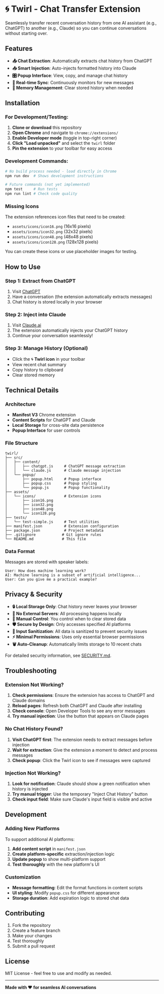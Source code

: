 # 🌀 Twirl - Chat Transfer Extension

Seamlessly transfer recent conversation history from one AI assistant (e.g., ChatGPT) to another (e.g., Claude) so you can continue conversations without starting over.

## Features

- **📤 Chat Extraction**: Automatically extracts chat history from ChatGPT
- **📥 Smart Injection**: Auto-injects formatted history into Claude
- **🎛️ Popup Interface**: View, copy, and manage chat history
- **🔄 Real-time Sync**: Continuously monitors for new messages
- **🧹 Memory Management**: Clear stored history when needed

## Installation

### For Development/Testing:

1. **Clone or download** this repository
2. **Open Chrome** and navigate to `chrome://extensions/`
3. **Enable Developer mode** (toggle in top-right corner)
4. **Click "Load unpacked"** and select the `twirl` folder
5. **Pin the extension** to your toolbar for easy access

### Development Commands:

```bash
# No build process needed - load directly in Chrome
npm run dev  # Shows development instructions

# Future commands (not yet implemented)
npm test     # Run tests
npm run lint # Check code quality
```

### Missing Icons

The extension references icon files that need to be created:
- `assets/icons/icon16.png` (16x16 pixels)
- `assets/icons/icon32.png` (32x32 pixels) 
- `assets/icons/icon48.png` (48x48 pixels)
- `assets/icons/icon128.png` (128x128 pixels)

You can create these icons or use placeholder images for testing.

## How to Use

### Step 1: Extract from ChatGPT
1. Visit [ChatGPT](https://chat.openai.com)
2. Have a conversation (the extension automatically extracts messages)
3. Chat history is stored locally in your browser

### Step 2: Inject into Claude
1. Visit [Claude.ai](https://claude.ai)
2. The extension automatically injects your ChatGPT history
3. Continue your conversation seamlessly!

### Step 3: Manage History (Optional)
- Click the 🌀 **Twirl icon** in your toolbar
- View recent chat summary
- Copy history to clipboard
- Clear stored memory

## Technical Details

### Architecture
- **Manifest V3** Chrome extension
- **Content Scripts** for ChatGPT and Claude
- **Local Storage** for cross-site data persistence
- **Popup Interface** for user controls

### File Structure
```
twirl/
├── src/
│   ├── content/
│   │   ├── chatgpt.js     # ChatGPT message extraction
│   │   └── claude.js      # Claude message injection
│   └── popup/
│       ├── popup.html     # Popup interface
│       ├── popup.css      # Popup styling
│       └── popup.js       # Popup functionality
├── assets/
│   └── icons/             # Extension icons
│       ├── icon16.png
│       ├── icon32.png
│       ├── icon48.png
│       └── icon128.png
├── tests/
│   └── test-simple.js     # Test utilities
├── manifest.json          # Extension configuration
├── package.json           # Project metadata
├── .gitignore            # Git ignore rules
└── README.md             # This file
```

### Data Format
Messages are stored with speaker labels:
```
User: How does machine learning work?
AI: Machine learning is a subset of artificial intelligence...
User: Can you give me a practical example?
```

## Privacy & Security

- **🔒 Local Storage Only**: Chat history never leaves your browser
- **🚫 No External Servers**: All processing happens locally  
- **👤 Manual Control**: You control when to clear stored data
- **🛡️ Secure by Design**: Only accesses specified AI platforms
- **🔐 Input Sanitization**: All data is sanitized to prevent security issues
- **⚡ Minimal Permissions**: Uses only essential browser permissions
- **🗑️ Auto-Cleanup**: Automatically limits storage to 10 recent chats

For detailed security information, see [SECURITY.md](SECURITY.md).

## Troubleshooting

### Extension Not Working?
1. **Check permissions**: Ensure the extension has access to ChatGPT and Claude domains
2. **Reload pages**: Refresh both ChatGPT and Claude after installing
3. **Check console**: Open Developer Tools to see any error messages
4. **Try manual injection**: Use the button that appears on Claude pages

### No Chat History Found?
1. **Visit ChatGPT first**: The extension needs to extract messages before injection
2. **Wait for extraction**: Give the extension a moment to detect and process messages
3. **Check popup**: Click the Twirl icon to see if messages were captured

### Injection Not Working?
1. **Look for notification**: Claude should show a green notification when history is injected
2. **Try manual trigger**: Use the temporary "Inject Chat History" button
3. **Check input field**: Make sure Claude's input field is visible and active

## Development

### Adding New Platforms
To support additional AI platforms:

1. **Add content script** in `manifest.json`
2. **Create platform-specific** extraction/injection logic
3. **Update popup** to show multi-platform support
4. **Test thoroughly** with the new platform's UI

### Customization
- **Message formatting**: Edit the format functions in content scripts
- **UI styling**: Modify `popup.css` for different appearance
- **Storage duration**: Add expiration logic to stored chat data

## Contributing

1. Fork the repository
2. Create a feature branch
3. Make your changes
4. Test thoroughly
5. Submit a pull request

## License

MIT License - feel free to use and modify as needed.

---

**Made with ❤️ for seamless AI conversations**